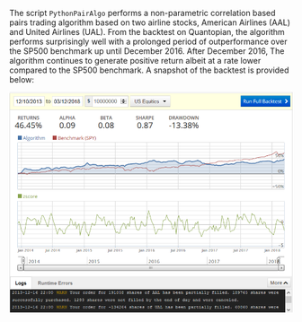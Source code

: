 The script `PythonPairAlgo` performs a non-parametric correlation based pairs trading algorithm based on two airline stocks, American Airlines (AAL) and United Airlines (UAL). From the backtest on Quantopian, the algorithm performs surprisingly well with a prolonged period of outperformance over the SP500 benchmark up until December 2016. After December 2016, The algorithm continues to generate positive return albeit at a rate lower compared to the SP500 benchmark. A snapshot of the backtest is provided below:

![alt text](https://github.com/QuantStats/TradingAlgorithm/blob/master/backtest.png)

